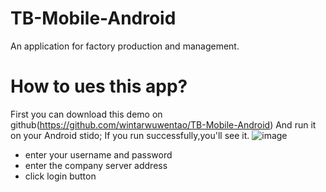 # TB-Mobile-Android
An application for factory production and management.
# How to ues this app?
First you can download this demo on github(https://github.com/wintarwuwentao/TB-Mobile-Android)
And run it on your Android stido;
If you run successfully,you'll see it.
![image](https://github.com/wintarwuwentao/TB-Mobile-Android/blob/master/instructionsImg/loginImg.png)
* enter your username and password
* enter the company server address
* click login button